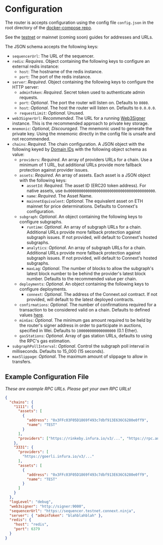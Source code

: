 # Configuration

The router is accepts configuration using the config file `config.json` in the root directory of the [docker-compose repo](https://github.com/connext/nxtp-router-docker-compose).

See the [testnet](../../../kai-fa-zhe/developers/testing-against-testnet.md) or mainnet (coming soon) guides for addresses and URLs.

The JSON schema accepts the following keys:

* `sequencerUrl`: The URL of the sequencer.
* `redis`: _Requires_. Object containing the following keys to configure an external redis instance:
  * `host`: The hostname of the redis instance.
  * `port`: The port of the redis instance.
* `server`: _Required_. Object containing the following keys to configure the HTTP server:
  * `adminToken`: _Required_. Secret token used to authenticate admin requests.
  * `port`: _Optional_. The port the router will listen on. Defaults to `8080`.
  * `host`: _Optional_. The host the router will listen on. Defaults to `0.0.0.0`.
  * `requestLimit`: _Optional_. Unused.
* `web3SignerUrl`: _Recommended_. The URL for a running [Web3Signer](https://docs.web3signer.consensys.net/en/latest/) instance. This is the recommended approach to private key storage.
* `mnemonic`: _Optional, Discouraged_. The mnemonic used to generate the private key. Using the mnemonic directly in the config file is unsafe and not recommended.
* `chains`: _Required_. The chain configuration. A JSON object with the following keyed by [Domain IDs](../../../docs/routers/Reference/developers/testing-against-testnet/#domain-ids) with the following object schema as value:
  * `providers`: _Required_. An array of providers URLs for a chain. Use a minimum of 1 URL, but additional URLs provide more fallback protection against provider issues.
  * `assets`: _Required_. An array of assets. Each asset is a JSON object with the following keys:
    * `assetId`: _Required_. The asset ID (ERC20 token address). For native assets, use `0x0000000000000000000000000000000000000000`.
    * `name`: _Required_. The Asset Name.
    * `mainnetEquivalent`: _Optional_. The equivalent asset on ETH mainnet for price determinations. Defaults to Connext's configuration.
  * `subgraph`: _Optional_. An object containing the following keys to configure subgraphs.
    * `runtime`: _Optional_. An array of subgraph URLs for a chain. Additional URLs provide more fallback protection against subgraph issues. If not provided, will default to Connext's hosted subgraphs.
    * `analytics`: _Optional_. An array of subgraph URLs for a chain. Additional URLs provide more fallback protection against subgraph issues. If not provided, will default to Connext's hosted subgraphs.
    * `maxLag`: _Optional_. The number of blocks to allow the subgraph's latest block number to be behind the provider's latest block number. Defaults to the recommended value per chain.
  * `deployments`: _Optional_. An object containing the following keys to configure deployments.
    * `connext`: _Optional_. The address of the Connext.sol contract. If not provided, will default to the latest deployed contracts.
  * `confirmations`: _Optional_. The number of confirmations required for a transaction to be considered valid on a chain. Defaults to defined values [here](https://github.com/connext/chaindata/blob/29cc0250aff398cdf9326dcb7698d291f3e3015a/crossChain.json).
  * `minGas`: _Optional_. The minimum gas amount required to be held by the router's signer address in order to participate in auctions, specified in Wei. Defaults to `100000000000000000` (0.1 Ether).
  * `gasStations`: _Optional_. Array of gas station URLs, defaults to using the RPC's gas estimation.
* `subgraphPollInterval`: _Optional_. Control the subgraph poll interval in milliseconds. Defaults to 15\_000 (15 seconds).
* `maxSlippage`: _Optional_. The maximum amount of slippage to allow in transfers.

## Example Configuration File

_These are example RPC URLs. Please get your own RPC URLs!_

```json
{
  "chains": {
    "1111": {
      "assets": [
        {
          "address": "0x3FFc03F05D1869f493c7dbf913E636C6280e0ff9",
          "name": "TEST"
        }
      ],
      "providers": ["https://rinkeby.infura.io/v3/...", "https://rpc.ankr.com/eth_rinkeby"]
    },
    "3331": {
      "providers": [
        "https://goerli.infura.io/v3/..."
      ],
      "assets": [
        {
          "address": "0x3FFc03F05D1869f493c7dbf913E636C6280e0ff9",
          "name": "TEST"
        }
      ]
    }
  },
  "logLevel": "debug",
  "web3signer": "http://signer:9000",
  "sequencerUrl": "https://sequencer.testnet.connext.ninja",
  "server": { "adminToken": "blahblahblah" },
  "redis": {
    "host": "redis",
    "port": 6379
  }
}
```
